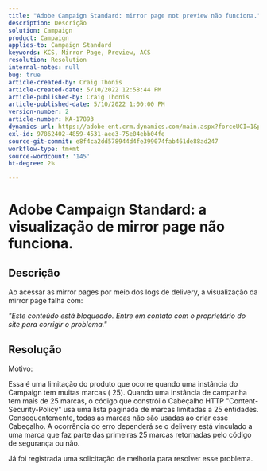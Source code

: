 ```yaml
---
title: "Adobe Campaign Standard: mirror page not preview não funciona."
description: Descrição
solution: Campaign
product: Campaign
applies-to: Campaign Standard
keywords: KCS, Mirror Page, Preview, ACS
resolution: Resolution
internal-notes: null
bug: true
article-created-by: Craig Thonis
article-created-date: 5/10/2022 12:58:44 PM
article-published-by: Craig Thonis
article-published-date: 5/10/2022 1:00:00 PM
version-number: 2
article-number: KA-17893
dynamics-url: https://adobe-ent.crm.dynamics.com/main.aspx?forceUCI=1&pagetype=entityrecord&etn=knowledgearticle&id=4c3c54e6-60d0-ec11-a7b5-00224809ccc2
exl-id: 97862402-4859-4531-aee3-75e04ebb04fe
source-git-commit: e8f4ca2dd578944d4fe399074fab461de88ad247
workflow-type: tm+mt
source-wordcount: '145'
ht-degree: 2%

---
```


# Adobe Campaign Standard: a visualização de mirror page não funciona.

## Descrição


Ao acessar as mirror pages por meio dos logs de delivery, a visualização da mirror page falha com:

*&quot;Este conteúdo está bloqueado. Entre em contato com o proprietário do site para corrigir o problema.&quot;*


## Resolução


Motivo:

Essa é uma limitação do produto que ocorre quando uma instância do Campaign tem muitas marcas ( 25). Quando uma instância de campanha tem mais de 25 marcas, o código que constrói o Cabeçalho HTTP &quot;Content-Security-Policy&quot; usa uma lista paginada de marcas limitadas a 25 entidades. Consequentemente, todas as marcas não são usadas ao criar esse Cabeçalho. A ocorrência do erro dependerá se o delivery está vinculado a uma marca que faz parte das primeiras 25 marcas retornadas pelo código de segurança ou não.

Já foi registrada uma solicitação de melhoria para resolver esse problema.
